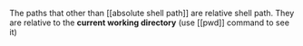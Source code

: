 The paths that other than [[absolute shell path]] are relative shell path. They are relative to the **current working directory** (use [[pwd]] command to see it) <!--SR:!2023-03-20,8,250-->

